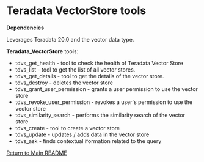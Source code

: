 # Teradata VectorStore tools

**Dependencies**

Leverages Teradata 20.0 and the vector data type.

**Teradata_VectorStore** tools:

  - tdvs_get_health - tool to check the health of Teradata Vector Store
  - tdvs_list - tool to get the list of all vector stores.
  - tdvs_get_details - tool to get the details of the vector store.
  - tdvs_destroy - deletes the vector store
  - tdvs_grant_user_permission - grants a user permission to use the vector store
  - tdvs_revoke_user_permission - revokes a user's permission to use the vector store
  - tdvs_similarity_search - performs the similarity search of the vector store
  - tdvs_create - tool to create a vector store
  - tdvs_update - updates / adds data in the vector store
  - tdvs_ask - finds contextual iformation related to the query


[Return to Main README](../../../../README.md)